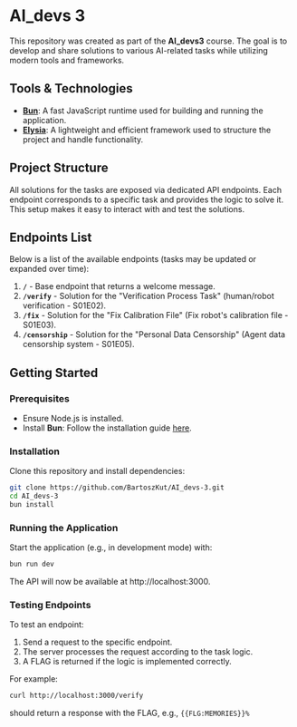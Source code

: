 # AI_devs 3

This repository was created as part of the **AI_devs3** course. The goal is to develop and share solutions to various AI-related tasks while utilizing modern tools and frameworks.

## Tools & Technologies

- **[Bun](https://bun.sh/)**: A fast JavaScript runtime used for building and running the application.
- **[Elysia](https://elysiajs.com/)**: A lightweight and efficient framework used to structure the project and handle functionality.

## Project Structure

All solutions for the tasks are exposed via dedicated API endpoints. Each endpoint corresponds to a specific task and provides the logic to solve it. This setup makes it easy to interact with and test the solutions.

## Endpoints List

Below is a list of the available endpoints (tasks may be updated or expanded over time):


1. **`/`** - Base endpoint that returns a welcome message.
2. **`/verify`** - Solution for the "Verification Process Task" (human/robot verification - S01E02).
3. **`/fix`** - Solution for the "Fix Calibration File" (Fix robot's calibration file - S01E03).
4. **`/censorship`** - Solution for the "Personal Data Censorship" (Agent data censorship system - S01E05).


## Getting Started

### Prerequisites
- Ensure Node.js is installed.
- Install **Bun**: Follow the installation guide [here](https://bun.sh/).

### Installation

Clone this repository and install dependencies:

```bash
git clone https://github.com/BartoszKut/AI_devs-3.git
cd AI_devs-3
bun install
```

### Running the Application
Start the application (e.g., in development mode) with:

```bash
bun run dev
```

The API will now be available at http://localhost:3000.

### Testing Endpoints
To test an endpoint:
1. Send a request to the specific endpoint.
2. The server processes the request according to the task logic.
3. A FLAG is returned if the logic is implemented correctly.

For example:
```bash
curl http://localhost:3000/verify
```
should return a response with the FLAG, e.g.,
`{{FLG:MEMORIES}}%`